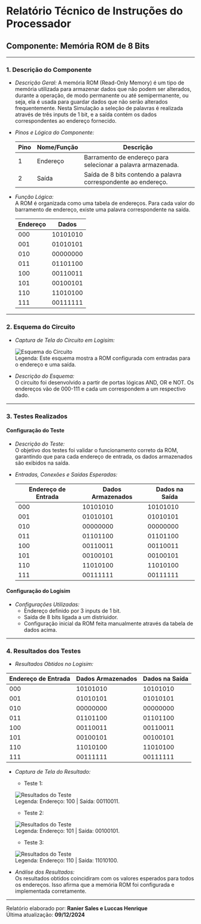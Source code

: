 # Relatório Técnico de Instruções do Processador

## Componente: Memória ROM de 8 Bits

---

### 1. Descrição do Componente

- *Descrição Geral:* A memória ROM (Read-Only Memory) é um tipo de memória utilizada para armazenar dados  que não podem ser alterados, durante a operação, de modo permanente ou até semipermanente, ou seja, ela é usada para guardar dados que não serão alterados frequentemente. Nesta Simulação a seleção de palavras é realizada através de três inputs de 1 bit, e a saída contém os dados correspondentes ao endereço fornecido.

- *Pinos e Lógica do Componente:*  

  | Pino | Nome/Função           | Descrição                                                   |
  |------|-----------------------|-----------------------------------------------------------|
  | 1    | Endereço           | Barramento de endereço para selecionar a palavra armazenada. |
  | 2    | Saída              | Saída de 8 bits contendo a palavra correspondente ao endereço. |
  
  

- *Função Lógica:*  
  A ROM é organizada como uma tabela de endereços. Para cada valor do barramento de endereço, existe uma palavra correspondente na saída.

  | Endereço  | Dados  |
  |--------------|-----------|
  | 000     | 10101010  |
  | 001     | 01010101  |
  | 010     | 00000000  |
  | 011     | 01101100  |
  | 100     | 00110011  |
  | 101     | 00100101  |
  | 110     | 11010100  |
  | 111     | 00111111  |
  
---

### 2. Esquema do Circuito

- *Captura de Tela do Circuito em Logisim:*
  
  ![Esquema do Circuito](Imagens/ROM_circuito_completo.png)  
  Legenda: Este esquema mostra a ROM configurada com entradas para o endereço e uma saída.
  
- *Descrição do Esquema:*  
  O circuito foi desenvolvido a partir de portas lógicas AND, OR e NOT. Os endereços vão de 000-111 e cada um correspondem a um respectivo dado.

---

### 3. Testes Realizados

#### Configuração do Teste

- *Descrição do Teste:*  
  O objetivo dos testes foi validar o funcionamento correto da ROM, garantindo que para cada endereço de entrada, os dados armazenados são exibidos na saída.

- *Entradas, Conexões e Saídas Esperadas:*  
  
  | Endereço de Entrada | Dados Armazenados   | Dados na Saída  |
  |---------------------|---------------------|-----------------|
  | 000            | 10101010           | 10101010        |
  | 001            | 01010101           | 01010101        |
  | 010            | 00000000           | 00000000        |
  | 011            | 01101100           | 01101100        |
  | 100            | 00110011           | 00110011        |
  | 101            | 00100101           | 00100101        |
  | 110            | 11010100           | 11010100        |
  | 111            | 00111111           | 00111111        |
  

#### Configuração do Logisim

- *Configurações Utilizadas:*  
  - Endereço definido por 3 inputs de 1 bit.  
  - Saída de 8 bits ligada a um distriuidor.  
  - Configuração inicial da ROM feita manualmente através da tabela de dados acima.  

---

### 4. Resultados dos Testes

- *Resultados Obtidos no Logisim:*  

| Endereço de Entrada | Dados Armazenados   | Dados na Saída  |
  |---------------------|---------------------|-----------------|
  | 000            | 10101010           | 10101010        |
  | 001            | 01010101           | 01010101        |
  | 010            | 00000000           | 00000000        |
  | 011            | 01101100           | 01101100        |
  | 100            | 00110011           | 00110011        |
  | 101            | 00100101           | 00100101        |
  | 110            | 11010100           | 11010100        |
  | 111            | 00111111           | 00111111        |

- *Captura de Tela do Resultado:*

  - Teste 1:   
  
  ![Resultados do Teste](Imagens/ROM_teste1.png)  
  Legenda: Endereço: 100 | Saída: 00110011.
  
  - Teste 2:   
  
  ![Resultados do Teste](Imagens/ROM_teste2.png)  
  Legenda: Endereço: 101 | Saída: 00100101.
  
  - Teste 3:   
  
  ![Resultados do Teste](Imagens/ROM_teste3.png)  
  Legenda: Endereço: 110 | Saída: 11010100.

- *Análise dos Resultados:*  
  Os resultados obtidos coincidiram com os valores esperados para todos os endereços. Isso afirma que a memória ROM foi configurada e implementada corretamente.

---

Relatório elaborado por: **Ranier Sales e Luccas Henrique**  
Última atualização: **09/12/2024**
